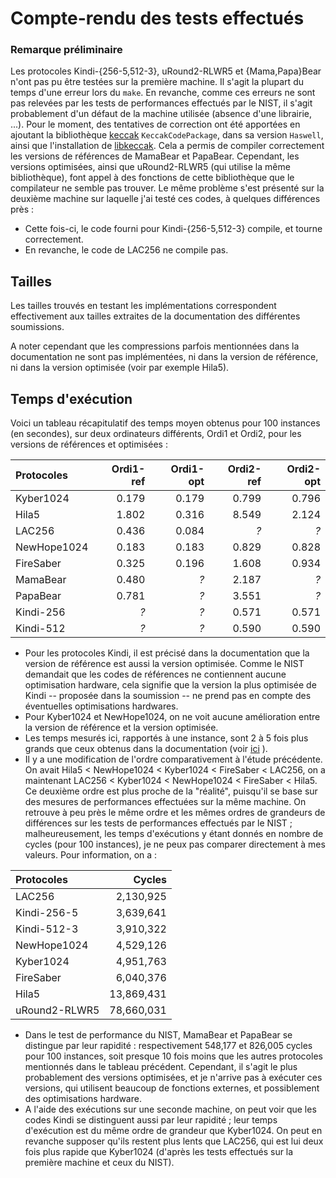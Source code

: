# Compte-rendu des tests effectués

### Remarque préliminaire
Les protocoles Kindi-{256-5,512-3}, uRound2-RLWR5 et {Mama,Papa}Bear n'ont pas pu être testées sur la première machine. Il s'agit la plupart du temps d'une erreur lors du `make`. En revanche, comme ces erreurs ne sont pas relevées par les tests de performances effectués par le NIST, il s'agit probablement d'un défaut de la machine utilisée (absence d'une librairie, ...).
Pour le moment, des tentatives de correction ont été apportées en ajoutant la bibliothèque [keccak](https://github.com/gvanas/KeccakCodePackage) `KeccakCodePackage`, dans sa version `Haswell`, ainsi que l'installation de [libkeccak](https://github.com/maandree/libkeccak). Cela a permis de compiler correctement les versions de références de MamaBear et PapaBear. Cependant, les versions optimisées, ainsi que uRound2-RLWR5 (qui utilise la même bibliothèque), font appel à des fonctions de cette bibliothèque que le compilateur ne semble pas trouver. 
Le même problème s'est présenté sur la deuxième machine sur laquelle j'ai testé ces codes, à quelques différences près :

* Cette fois-ci, le code fourni pour Kindi-{256-5,512-3} compile, et tourne correctement.
* En revanche, le code de LAC256 ne compile pas.


## Tailles

Les tailles trouvés en testant les implémentations correspondent effectivement aux tailles extraites de la documentation des différentes soumissions.

A noter cependant que les compressions parfois mentionnées dans la documentation ne sont pas implémentées, ni dans la version de référence, ni dans la version optimisée (voir par exemple Hila5).

## Temps d'exécution

Voici un tableau récapitulatif des temps moyen obtenus pour 100 instances (en secondes), sur deux ordinateurs différents, Ordi1 et Ordi2, pour les versions de références et optimisées :

| Protocoles  | Ordi1-ref | Ordi1-opt | Ordi2-ref  | Ordi2-opt |
|:---------   | ---------:| ---------:| ----------:| ---------:|
| Kyber1024   | 0.179     | 0.179     | 0.799      | 0.796     |
| Hila5       | 1.802     | 0.316     | 8.549      | 2.124     |
| LAC256      | 0.436     | 0.084     | *?*        | *?*       |
| NewHope1024 | 0.183     | 0.183     | 0.829      | 0.828     |
| FireSaber   | 0.325     | 0.196     | 1.608      | 0.934     |
| MamaBear    | 0.480     | *?*       | 2.187      | *?*       |
| PapaBear    | 0.781     | *?*       | 3.551      | *?*       |
| Kindi-256   | *?*       | *?*       | 0.571      | 0.571     |
| Kindi-512   | *?*       | *?*       | 0.590      | 0.590     |


* Pour les protocoles Kindi, il est précisé dans la documentation que la version de référence est aussi la version optimisée. Comme le NIST demandait que les codes de références ne contiennent aucune optimisation hardware, cela signifie que la version la plus optimisée de Kindi -- proposée dans la soumission -- ne prend pas en compte des éventuelles optimisations hardwares. 
* Pour Kyber1024 et NewHope1024, on ne voit aucune amélioration entre la version de référence et la version optimisée.
* Les temps mesurés ici, rapportés à une instance, sont 2 à 5 fois plus grands que ceux obtenus dans la documentation (voir [ici](../kem.md) ).
* Il y a une modification de l'ordre comparativement à l'étude précédente. On avait Hila5 < NewHope1024 < Kyber1024 < FireSaber < LAC256, on a maintenant LAC256 < Kyber1024 < NewHope1024 < FireSaber < Hila5. Ce deuxième ordre est plus proche de la "réalité", puisqu'il se base sur des mesures de performances effectuées sur la même machine. On retrouve à peu près le même ordre et les mêmes ordres de grandeurs de différences sur les tests de performances effectués par le NIST ; malheureusement, les temps d'exécutions y étant donnés en nombre de cycles (pour 100 instances), je ne peux pas comparer directement à mes valeurs. Pour information, on a :

| Protocoles  | Cycles    |
|:----------- | ---------:|
| LAC256      | 2,130,925 |
| Kindi-256-5 | 3,639,641 |
| Kindi-512-3 | 3,910,322 |
| NewHope1024 | 4,529,126 |
| Kyber1024   | 4,951,763 |
| FireSaber   | 6,040,376 |
| Hila5       | 13,869,431|
| uRound2-RLWR5 | 78,660,031 |

* Dans le test de performance du NIST, MamaBear et PapaBear se distingue par leur rapidité : respectivement 548,177 et 826,005 cycles pour 100 instances,
  soit presque 10 fois moins que les autres protocoles mentionnés dans le tableau précédent. Cependant, il s'agit le plus probablement des versions
  optimisées, et je n'arrive pas à exécuter ces versions, qui utilisent beaucoup de fonctions externes, et possiblement des optimisations hardware.
* A l'aide des exécutions sur une seconde machine, on peut voir que les codes Kindi se distinguent aussi par leur rapidité ; leur temps d'exécution est du même ordre de grandeur que Kyber1024. On peut en revanche supposer qu'ils restent plus lents que LAC256, qui est lui deux fois plus rapide que Kyber1024 (d'après les tests effectués sur la première machine et ceux du NIST).
